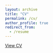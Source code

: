 ```yaml
---
layout: archive
title: "CV"
permalink: /cv/
author_profile: true
redirect_from:
  - /resume
---
```




[View CV](https://github.com/DaisyDDD/YujieDai.github.io/blob/master/files/CV-Yujie%2BDai-latest.pdf)

